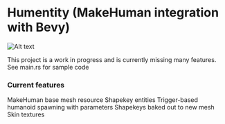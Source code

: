 # Humentity (MakeHuman integration with Bevy)

![Alt text](https://i.imghippo.com/files/0LZ641726543186.png)

This project is a work in progress and is currently missing many features.  See main.rs for sample code

### Current features
MakeHuman base mesh resource
Shapekey entities
Trigger-based humanoid spawning with parameters
Shapekeys baked out to new mesh
Skin textures

